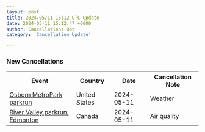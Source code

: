 ```yaml
---
layout: post
title: 2024/05/11 15:12 UTC Update
date: 2024-05-11 15:12:47 +0000
author: Cancellations Bot
category: 'Cancellation Update'

---
```


<h3>New Cancellations</h3>
<div class='hscrollable'>
<table style='width: 100%'>
    <tr>
        <th>Event</th>
        <th>Country</th>
        <th>Date</th>
        <th>Cancellation Note</th>
    </tr>
    <tr>
        <td><a href="https://www.parkrun.us/osbornmetropark">Osborn MetroPark parkrun</a></td>
        <td>United States</td>
        <td>2024-05-11</td>
        <td>Weather</td>
    </tr>
    <tr>
        <td><a href="https://www.parkrun.ca/rivervalleyedmonton">River Valley parkrun, Edmonton</a></td>
        <td>Canada</td>
        <td>2024-05-11</td>
        <td>Air quality</td>
    </tr>
</table>
</div>
